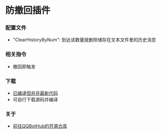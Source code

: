 # 防撤回插件

### 配置文件

-   "ClearHistoryByNum":      到达该数量就删除储存在文本文件里的历史消息                       

### 相关指令

- 撤回即触发

### 下载

- [已编译但并非最新代码](https://github.com/SweelLong/AntiRecall/releases/tag/v0.1.0)
- 可自行下载源码并编译

### 关于

- [前往QQBotHub的开源仓库](https://github.com/yiyungent/QQBotHub)
